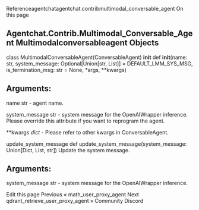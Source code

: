 Referenceagentchatagentchat.contribmultimodal_conversable_agent On this page

## Agentchat.Contrib.Multimodal_Conversable_Agent Multimodalconversableagent Objects

class MultimodalConversableAgent(ConversableAgent)
__init__
def __init__(name: str, system_message: Optional[Union[str, List]] = DEFAULT_LMM_SYS_MSG, is_termination_msg: str = None, *args, **kwargs)

## Arguments:

name str - agent name.

system_message str - system message for the OpenAIWrapper inference. Please override this attribute if you want to reprogram the agent.

**kwargs *dict* - Please refer to other kwargs in ConversableAgent.

update_system_message def update_system_message(system_message: Union[Dict, List, str])
Update the system message.

## Arguments:

system_message str - system message for the OpenAIWrapper inference.

Edit this page Previous « math_user_proxy_agent Next qdrant_retrieve_user_proxy_agent »
Community Discord